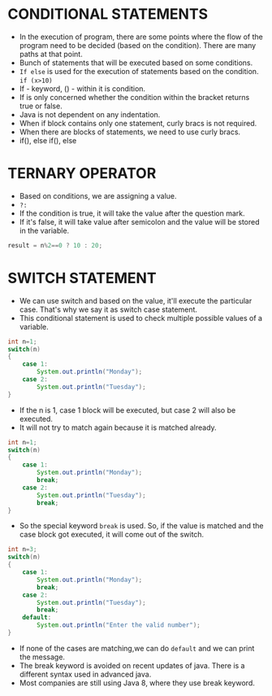 # CONDITIONAL STATEMENTS
- In the execution of program, there are some points where the flow of the program need to be decided (based on the condition). There are many paths at that point.
-  Bunch of statements that will be executed based on some conditions.
- `If else` is used for the execution of statements based on the condition.
`if (x>10)`
- If - keyword, () - within it is condition.
- If is only concerned whether the condition within the bracket returns true or false.
- Java is not dependent on any indentation.
- When if block contains only one statement, curly bracs is not required. 
- When there are blocks of statements, we need to use curly bracs.
- if(), else if(), else

# TERNARY OPERATOR
- Based on conditions, we are assigning a value.
- `?:`
- If the condition is true, it will take the value after the question mark.
- If it's false, it will take value after semicolon and the value will be stored in the variable.
```JAVA
result = n%2==0 ? 10 : 20;
```

# SWITCH STATEMENT
- We can use switch and based on the value, it'll execute the particular case. That's why we say it as switch case statement.
- This conditional statement is used to check multiple possible values of a variable.
```JAVA
int n=1;
switch(n)
{
    case 1:
        System.out.println("Monday");
    case 2:
        System.out.println("Tuesday");
}
```
- If the n is 1, case 1 block will be executed, but case 2 will also be executed.
- It will not try to match again because it is matched already.
```JAVA
int n=1;
switch(n)
{
    case 1:
        System.out.println("Monday");
        break;
    case 2:
        System.out.println("Tuesday");
        break;
}
```
- So the special keyword `break` is used. So, if the value is matched and the case block got executed, it will come out of the switch.
```JAVA
int n=3;
switch(n)
{
    case 1:
        System.out.println("Monday");
        break;
    case 2:
        System.out.println("Tuesday");
        break;
    default:
        System.out.println("Enter the valid number");
}
```
- If none of the cases are matching,we can do `default` and  we can print the message.
- The break keyword is avoided on recent updates of java. There is a different syntax used in advanced java.
- Most companies are still using Java 8, where they use break keyword.